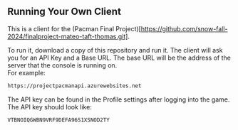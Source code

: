 ## Running Your Own Client
This is a client for the (Pacman Final Project)[https://github.com/snow-fall-2024/finalproject-mateo-taft-thomas.git]. 

To run it, download a copy of this repository and run it.  The client will ask you for an API Key and a Base URL.  The base URL will be the address of the server that the console is running on.   
For example:
```bash
https://projectpacmanapi.azurewebsites.net
```

The API key can be found in the Profile settings after logging into the game.  The API key should look like:
```bash
VTBNOIQGWBN9VRF9DEFA96S1XSNOD2TY
```
